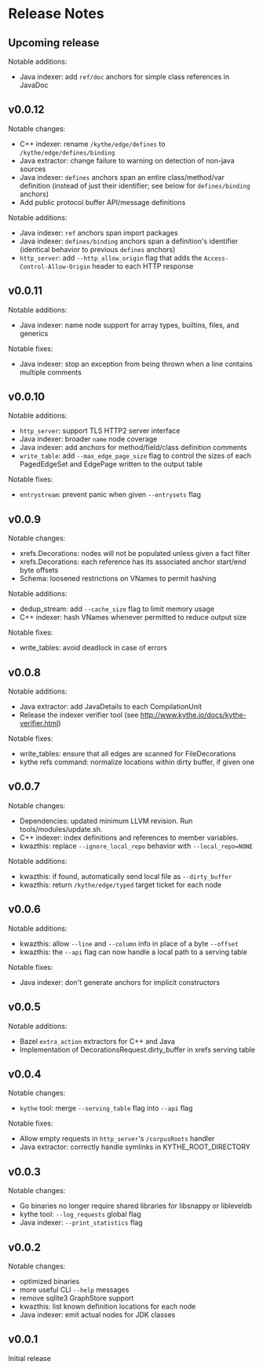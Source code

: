 # Release Notes

## Upcoming release

Notable additions:
 - Java indexer: add `ref/doc` anchors for simple class references in JavaDoc

## v0.0.12

Notable changes:
 - C++ indexer: rename `/kythe/edge/defines` to `/kythe/edge/defines/binding`
 - Java extractor: change failure to warning on detection of non-java sources
 - Java indexer: `defines` anchors span an entire class/method/var definition (instead of
                 just their identifier; see below for `defines/binding` anchors)
 - Add public protocol buffer API/message definitions

Notable additions:
 - Java indexer: `ref` anchors span import packages
 - Java indexer: `defines/binding` anchors span a definition's identifier (identical
                  behavior to previous `defines` anchors)
 - `http_server`: add `--http_allow_origin` flag that adds the `Access-Control-Allow-Origin` header to each HTTP response

## v0.0.11

Notable additions:
 - Java indexer: name node support for array types, builtins, files, and generics

Notable fixes:
 - Java indexer: stop an exception from being thrown when a line contains multiple comments

## v0.0.10

Notable additions:
 - `http_server`: support TLS HTTP2 server interface
 - Java indexer: broader `name` node coverage
 - Java indexer: add anchors for method/field/class definition comments
 - `write_table`: add `--max_edge_page_size` flag to control the sizes of each
                  PagedEdgeSet and EdgePage written to the output table

Notable fixes:
 - `entrystream`: prevent panic when given `--entrysets` flag

## v0.0.9

Notable changes:
 - xrefs.Decorations: nodes will not be populated unless given a fact filter
 - xrefs.Decorations: each reference has its associated anchor start/end byte offsets
 - Schema: loosened restrictions on VNames to permit hashing

Notable additions:
 - dedup_stream: add `--cache_size` flag to limit memory usage
 - C++ indexer: hash VNames whenever permitted to reduce output size

Notable fixes:
 - write_tables: avoid deadlock in case of errors

## v0.0.8

Notable additions:
 - Java extractor: add JavaDetails to each CompilationUnit
 - Release the indexer verifier tool (see http://www.kythe.io/docs/kythe-verifier.html)

Notable fixes:
 - write_tables: ensure that all edges are scanned for FileDecorations
 - kythe refs command: normalize locations within dirty buffer, if given one

## v0.0.7

Notable changes:
 - Dependencies: updated minimum LLVM revision. Run tools/modules/update.sh.
 - C++ indexer: index definitions and references to member variables.
 - kwazthis: replace `--ignore_local_repo` behavior with `--local_repo=NONE`

Notable additions:
 - kwazthis: if found, automatically send local file as `--dirty_buffer`
 - kwazthis: return `/kythe/edge/typed` target ticket for each node

## v0.0.6

Notable additions:
 - kwazthis: allow `--line` and `--column` info in place of a byte `--offset`
 - kwazthis: the `--api` flag can now handle a local path to a serving table

Notable fixes:
 - Java indexer: don't generate anchors for implicit constructors

## v0.0.5

Notable additions:
 - Bazel `extra_action` extractors for C++ and Java
 - Implementation of DecorationsRequest.dirty_buffer in xrefs serving table

## v0.0.4

Notable changes:
 - `kythe` tool: merge `--serving_table` flag into `--api` flag

Notable fixes:
 - Allow empty requests in `http_server`'s `/corpusRoots` handler
 - Java extractor: correctly handle symlinks in KYTHE_ROOT_DIRECTORY

## v0.0.3

Notable changes:
 - Go binaries no longer require shared libraries for libsnappy or libleveldb
 - kythe tool: `--log_requests` global flag
 - Java indexer: `--print_statistics` flag

## v0.0.2

Notable changes:
 - optimized binaries
 - more useful CLI `--help` messages
 - remove sqlite3 GraphStore support
 - kwazthis: list known definition locations for each node
 - Java indexer: emit actual nodes for JDK classes

## v0.0.1

Initial release
